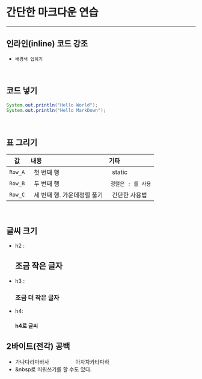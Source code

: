 # 간단한 마크다운 연습
___

## 인라인(inline) 코드 강조
- `배경색 입히기`
<br/>

## 코드 넣기
``` java
System.out.println("Hello World");
System.out.println("Hello MarkDown");
```

<br/>

## 표 그리기 
| 값 | 내용 | 기타 |
|:---:|:---|:---|
| `Row_A` | &nbsp; 첫 번째 행 | &nbsp; static |
| `Row_B` | &nbsp; 두 번째 행 | &nbsp;`정렬은 : 를 사용` |
| `Row_C` | &nbsp; 세 번째 행. 가운데정렬 풀기 | &nbsp; 간단한 사용법 |

<br/>

## 글씨 크기
- h2 : <h2>조금 작은 글자</h2>
- h3 : <h3>조금 더 작은 글자</h3>
- h4: <h4>h4로 글씨</h4>


## 2바이트(전각) 공백
- 가나다라마바사　　　　　아자차카타파하
- &nbsp로 띄워쓰기를 할 수도 있다. 




